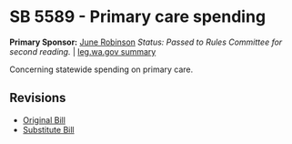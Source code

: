 # SB 5589 - Primary care spending
**Primary Sponsor:** [June Robinson](/person/leg/june.robinson.md)
*Status: Passed to Rules Committee for second reading.* | [leg.wa.gov summary](https://app.leg.wa.gov/billsummary?BillNumber=5589&Year=2021)

Concerning statewide spending on primary care.

## Revisions
* [Original Bill](1/)
* [Substitute Bill](S/)